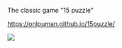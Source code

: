 The classic game "15 puzzle"

https://onlpuman.github.io/15puzzle/

![](https://user-images.githubusercontent.com/94569843/195476758-51eb67f8-ccbc-462a-b432-8218c8a215ab.png)
